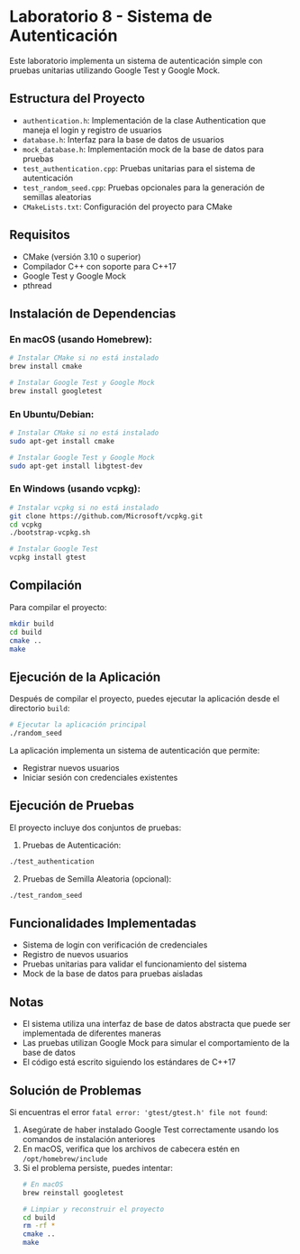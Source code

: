 # Laboratorio 8 - Sistema de Autenticación

Este laboratorio implementa un sistema de autenticación simple con pruebas unitarias utilizando Google Test y Google Mock.

## Estructura del Proyecto

- `authentication.h`: Implementación de la clase Authentication que maneja el login y registro de usuarios
- `database.h`: Interfaz para la base de datos de usuarios
- `mock_database.h`: Implementación mock de la base de datos para pruebas
- `test_authentication.cpp`: Pruebas unitarias para el sistema de autenticación
- `test_random_seed.cpp`: Pruebas opcionales para la generación de semillas aleatorias
- `CMakeLists.txt`: Configuración del proyecto para CMake

## Requisitos

- CMake (versión 3.10 o superior)
- Compilador C++ con soporte para C++17
- Google Test y Google Mock
- pthread

## Instalación de Dependencias

### En macOS (usando Homebrew):

```bash
# Instalar CMake si no está instalado
brew install cmake

# Instalar Google Test y Google Mock
brew install googletest
```

### En Ubuntu/Debian:

```bash
# Instalar CMake si no está instalado
sudo apt-get install cmake

# Instalar Google Test y Google Mock
sudo apt-get install libgtest-dev
```

### En Windows (usando vcpkg):

```bash
# Instalar vcpkg si no está instalado
git clone https://github.com/Microsoft/vcpkg.git
cd vcpkg
./bootstrap-vcpkg.sh

# Instalar Google Test
vcpkg install gtest
```

## Compilación

Para compilar el proyecto:

```bash
mkdir build
cd build
cmake ..
make
```

## Ejecución de la Aplicación

Después de compilar el proyecto, puedes ejecutar la aplicación desde el directorio `build`:

```bash
# Ejecutar la aplicación principal
./random_seed
```

La aplicación implementa un sistema de autenticación que permite:
- Registrar nuevos usuarios
- Iniciar sesión con credenciales existentes

## Ejecución de Pruebas

El proyecto incluye dos conjuntos de pruebas:

1. Pruebas de Autenticación:
```bash
./test_authentication
```

2. Pruebas de Semilla Aleatoria (opcional):
```bash
./test_random_seed
```

## Funcionalidades Implementadas

- Sistema de login con verificación de credenciales
- Registro de nuevos usuarios
- Pruebas unitarias para validar el funcionamiento del sistema
- Mock de la base de datos para pruebas aisladas

## Notas

- El sistema utiliza una interfaz de base de datos abstracta que puede ser implementada de diferentes maneras
- Las pruebas utilizan Google Mock para simular el comportamiento de la base de datos
- El código está escrito siguiendo los estándares de C++17

## Solución de Problemas

Si encuentras el error `fatal error: 'gtest/gtest.h' file not found`:

1. Asegúrate de haber instalado Google Test correctamente usando los comandos de instalación anteriores
2. En macOS, verifica que los archivos de cabecera estén en `/opt/homebrew/include`
3. Si el problema persiste, puedes intentar:
   ```bash
   # En macOS
   brew reinstall googletest
   
   # Limpiar y reconstruir el proyecto
   cd build
   rm -rf *
   cmake ..
   make
   ``` 